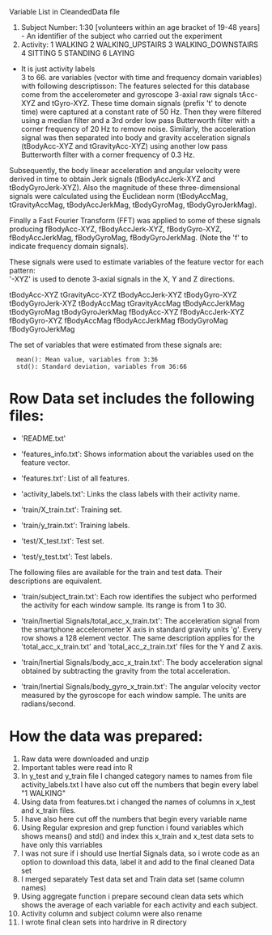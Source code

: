 Variable List in CleandedData file

1. Subject Number:  1:30 [volunteers within an age bracket of 19-48 years] - An    identifier of the subject who carried out the experiment
2. Activity:  1 WALKING
              2 WALKING_UPSTAIRS
              3 WALKING_DOWNSTAIRS
              4 SITTING
              5 STANDING
              6 LAYING
  - It is just activity labels          
3 to 66. are variables (vector with time and frequency domain variables) with following descriptisson:
The features selected for this database come from the accelerometer and gyroscope 3-axial raw signals tAcc-XYZ and tGyro-XYZ. These time domain signals (prefix 't' to denote time) were captured at a constant rate of 50 Hz. Then they were filtered using a median filter and a 3rd order low pass Butterworth filter with a corner frequency of 20 Hz to remove noise. Similarly, the acceleration signal was then separated into body and gravity acceleration signals (tBodyAcc-XYZ and tGravityAcc-XYZ) using another low pass Butterworth filter with a corner frequency of 0.3 Hz. 

Subsequently, the body linear acceleration and angular velocity were derived in time to obtain Jerk signals (tBodyAccJerk-XYZ and tBodyGyroJerk-XYZ). Also the magnitude of these three-dimensional signals were calculated using the Euclidean norm (tBodyAccMag, tGravityAccMag, tBodyAccJerkMag, tBodyGyroMag, tBodyGyroJerkMag). 

Finally a Fast Fourier Transform (FFT) was applied to some of these signals producing fBodyAcc-XYZ, fBodyAccJerk-XYZ, fBodyGyro-XYZ, fBodyAccJerkMag, fBodyGyroMag, fBodyGyroJerkMag. (Note the 'f' to indicate frequency domain signals). 

These signals were used to estimate variables of the feature vector for each pattern:  
'-XYZ' is used to denote 3-axial signals in the X, Y and Z directions.

tBodyAcc-XYZ
tGravityAcc-XYZ
tBodyAccJerk-XYZ
tBodyGyro-XYZ
tBodyGyroJerk-XYZ
tBodyAccMag
tGravityAccMag
tBodyAccJerkMag
tBodyGyroMag
tBodyGyroJerkMag
fBodyAcc-XYZ
fBodyAccJerk-XYZ
fBodyGyro-XYZ
fBodyAccMag
fBodyAccJerkMag
fBodyGyroMag
fBodyGyroJerkMag

The set of variables that were estimated from these signals are: 

      mean(): Mean value, variables from 3:36
      std(): Standard deviation, variables from 36:66
      

Row Data set includes the following files:
=========================================

- 'README.txt'

- 'features_info.txt': Shows information about the variables used on the feature vector.

- 'features.txt': List of all features.

- 'activity_labels.txt': Links the class labels with their activity name.

- 'train/X_train.txt': Training set.

- 'train/y_train.txt': Training labels.

- 'test/X_test.txt': Test set.

- 'test/y_test.txt': Test labels.

The following files are available for the train and test data. Their descriptions are equivalent. 

- 'train/subject_train.txt': Each row identifies the subject who performed the activity for each window sample. Its range is from 1 to 30. 

- 'train/Inertial Signals/total_acc_x_train.txt': The acceleration signal from the smartphone accelerometer X axis in standard gravity units 'g'. Every row shows a 128 element vector. The same description applies for the 'total_acc_x_train.txt' and 'total_acc_z_train.txt' files for the Y and Z axis. 

- 'train/Inertial Signals/body_acc_x_train.txt': The body acceleration signal obtained by subtracting the gravity from the total acceleration. 

- 'train/Inertial Signals/body_gyro_x_train.txt': The angular velocity vector measured by the gyroscope for each window sample. The units are radians/second. 




How the data was prepared:
=========================================

1. Raw data were downloaded and unzip 
2. Important tables were read into R
3. In y_test and y_train file I changed category names to names from file activity_labels.txt
I have also cut off the numbers that begin every label "1 WALKING"
4. Using data from features.txt i changed the names of columns in x_test and x_train files.
5. I have also here cut off the numbers that begin every variable name
6. Using Regular expresion and grep function i found variables which shows means() and std() and index this x_train and x_test data sets to have only this varriables
7. I was not sure if i should use Inertial Signals data, so i wrote code as an option
   to download this data, label it and add to the final cleaned Data set
8. I merged separately Test data set and Train data set (same column names)
9. Using aggregate function i prepare secound clean data sets which shows the average of each variable for each activity and each subject.
10. Activity column and subject column were also rename
11. I wrote final clean sets into hardrive in R directory